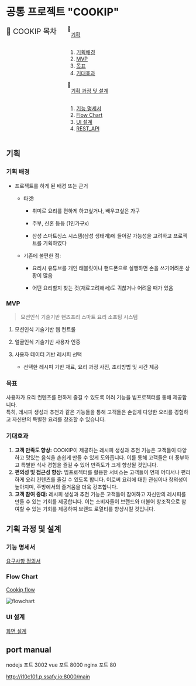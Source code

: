 # 공통 프로젝트 "COOKIP"

<details open style="color:lightviolet; display:flex;">
  <summary style="font-size:20px; color:; display:flex;" >📍 COOKIP 목차</summary>
<details open style="margin:0 30px;">
<summary style=" display:flex;" >
📍

[기획](#기획)

</summary>

1. [기획배경](#기획-배경)
2. [MVP](#MVP)
3. [목표](#목표)
4. [기대효과](#기대효과)

</details>

<details open style="margin:0 30px;">
<summary style=" display:flex;" >
📍

[기획 과정 및 설계](#기획-과정-및-설계)

</summary>

1. [기능 명세서](#기능-명세서)
2. [Flow Chart](#Flow-Chart)
3. [UI 설계](#UI-설계)
4. [REST_API]()

</details>

</details>

## 기획

### 기획 배경

- 프로젝트를 하게 된 배경 또는 근거

   - 타겟:

     - 취미로 요리를 편하게 하고싶거나, 배우고싶은 가구

     - 주부, 신혼 등등 (1인가구x)

     - 삼성 스마트싱스 시스템(삼성 생태계)에 들어갈 가능성을 고려하고 프로젝트를 기획하였다


   - 기존에 불편한 점:

     - 요리시 유튜브를 개인 태블릿이나 핸드폰으로 실행하면 손을 쓰기어려운 상황이 많음

     - 어떤 요리할지 찾는 것(재료고려해서)도 귀찮거나 어려울 때가 있음

### MVP

> 모션인식 기술기반 핸즈프리 스마트 요리 소포팅 시스템

1. 모션인식 기술기반 웹 컨트롤

2. 얼굴인식 기술기반 사용자 인증

3. 사용자 데이터 기반 레시피 선택
   - 선택한 레시피 기반 재료, 요리 과정 사진, 조리방법 및 시간 제공

### 목표

사용자가 요리 컨텐츠를 편하게 즐길 수 있도록 여러 기능을 빔프로젝터를 통해 제공합니다. 
<br> 특히, 레시피 생성과 추천과 같은 기능들을 통해 고객들은 손쉽게 다양한 요리를 경험하고 자신만의 특별한 요리를 창조할 수 있습니다.

### 기대효과

1. **고객 만족도 향상:** COOKIP이 제공하는 레시피 생성과 추천 기능은 고객들이 다양하고 맛있는 음식을 손쉽게 만들 수 있게 도와줍니다. 이를 통해 고객들은 더 풍부하고 특별한 식사 경험을 즐길 수 있어 만족도가 크게 향상될 것입니다.
2. **편의성 및 접근성 향상:** 빔프로젝터를 활용한 서비스는 고객들이 언제 어디서나 편리하게 요리 컨텐츠를 즐길 수 있도록 합니다. 이로써 요리에 대한 관심이나 창의성이 높아지며, 주방에서의 즐거움을 더욱 강조합니다.
3. **고객 참여 증대:** 레시피 생성과 추천 기능은 고객들이 참여하고 자신만의 레시피를 만들 수 있는 기회를 제공합니다. 이는 소비자들이 브랜드와 더불어 창조적으로 참여할 수 있는 기회를 제공하여 브랜드 로열티를 향상시킬 것입니다.

## 기획 과정 및 설계

### 기능 명세서

[요구사항 정의서](https://www.notion.so/0bd091f897064ac1809ac3fb8462ac9c?pvs=4)

### Flow Chart

[Cookip flow](https://www.figma.com/file/Rfzd2X98i9YYrVkpecnJYF/Cookip-Flow?type=whiteboard&node-id=0%3A1&t=A9ibwVcy4jzcrNQp-1)

![flowchart](/resources/CookipFlow.png)

### UI 설계

[화면 설계](https://www.figma.com/file/3gDewFhhCgFN9qokRDIFIU/Cookip-UI?type=design&node-id=1449%3A1489&mode=dev)

## port manual

nodejs 포트 3002
vue 포트 8000
nginx 포트 80

http://i10c101.p.ssafy.io:8000/main
